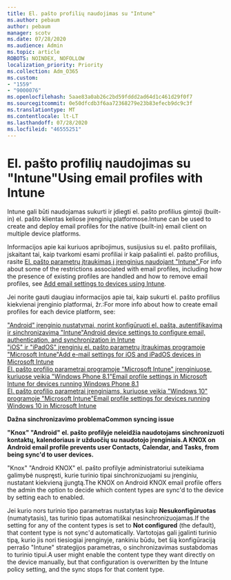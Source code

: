 ```yaml
---
title: El. pašto profilių naudojimas su "Intune"
ms.author: pebaum
author: pebaum
manager: scotv
ms.date: 07/28/2020
ms.audience: Admin
ms.topic: article
ROBOTS: NOINDEX, NOFOLLOW
localization_priority: Priority
ms.collection: Adm_O365
ms.custom:
- "1559"
- "9000076"
ms.openlocfilehash: 5aae83a0ab26c2bd59fddd2ad64d1c461d29f0f7
ms.sourcegitcommit: 0e50dfcdb3f6aa72368279e23b83efecb9dc9c3f
ms.translationtype: MT
ms.contentlocale: lt-LT
ms.lasthandoff: 07/28/2020
ms.locfileid: "46555251"
---
```

# <a name="using-email-profiles-with-intune"></a><span data-ttu-id="2b3b0-102">El. pašto profilių naudojimas su "Intune"</span><span class="sxs-lookup"><span data-stu-id="2b3b0-102">Using email profiles with Intune</span></span>

<span data-ttu-id="2b3b0-103">Intune gali būti naudojamas sukurti ir įdiegti el. pašto profilius gimtoji (built-in) el. pašto klientas keliose įrenginių platformose.</span><span class="sxs-lookup"><span data-stu-id="2b3b0-103">Intune can be used to create and deploy email profiles for the native (built-in) email client on multiple device platforms.</span></span>

<span data-ttu-id="2b3b0-104">Informacijos apie kai kuriuos apribojimus, susijusius su el. pašto profiliais, įskaitant tai, kaip tvarkomi esami profiliai ir kaip pašalinti el. pašto profilius, rasite [El. pašto parametrų įtraukimas į įrenginius naudojant "Intune".](https://docs.microsoft.com/intune/email-settings-configure)</span><span class="sxs-lookup"><span data-stu-id="2b3b0-104">For info about some of the restrictions associated with email profiles, including how the presence of existing profiles are handled and how to remove email profiles, see [Add email settings to devices using Intune](https://docs.microsoft.com/intune/email-settings-configure).</span></span>

<span data-ttu-id="2b3b0-105">Jei norite gauti daugiau informacijos apie tai, kaip sukurti el. pašto profilius kiekvienai įrenginio platformai, žr.:</span><span class="sxs-lookup"><span data-stu-id="2b3b0-105">For more info about how to create email profiles for each device platform, see:</span></span>

[<span data-ttu-id="2b3b0-106">"Android" įrenginio nustatymai, norint konfigūruoti el. paštą, autentifikavimą ir sinchronizavimą "Intune"</span><span class="sxs-lookup"><span data-stu-id="2b3b0-106">Android device settings to configure email, authentication, and synchronization in Intune</span></span>](https://docs.microsoft.com/intune/email-settings-android)  
[<span data-ttu-id="2b3b0-107">"iOS" ir "iPadOS" įrenginių el. pašto parametrų įtraukimas programoje "Microsoft Intune"</span><span class="sxs-lookup"><span data-stu-id="2b3b0-107">Add e-mail settings for iOS and iPadOS devices in Microsoft Intune</span></span>](https://docs.microsoft.com/intune/email-settings-ios)  
[<span data-ttu-id="2b3b0-108">El. pašto profilio parametrai programoje "Microsoft Intune" įrenginiuose, kuriuose veikia "Windows Phone 8.1"</span><span class="sxs-lookup"><span data-stu-id="2b3b0-108">Email profile settings in Microsoft Intune for devices running Windows Phone 8.1</span></span>](https://docs.microsoft.com/intune/email-settings-windows-phone-8-1)  
[<span data-ttu-id="2b3b0-109">El. pašto profilio parametrai įrenginiams, kuriuose veikia "Windows 10" programoje "Microsoft Intune"</span><span class="sxs-lookup"><span data-stu-id="2b3b0-109">Email profile settings for devices running Windows 10 in Microsoft Intune</span></span>](https://docs.microsoft.com/intune/email-settings-windows-10)

<span data-ttu-id="2b3b0-110">**Dažna sinchronizavimo problema**</span><span class="sxs-lookup"><span data-stu-id="2b3b0-110">**Common syncing issue**</span></span>

<span data-ttu-id="2b3b0-111">**"Knox" "Android" el. pašto profilyje neleidžia naudotojams sinchronizuoti kontaktų, kalendoriaus ir užduočių su naudotojo įrenginiais.**</span><span class="sxs-lookup"><span data-stu-id="2b3b0-111">**A KNOX on Android email profile prevents user Contacts, Calendar, and Tasks, from being sync'd to user devices.**</span></span>

<span data-ttu-id="2b3b0-112">"Knox" "Android KNOX" el. pašto profilyje administratoriui suteikiama galimybė nuspręsti, kurie turinio tipai sinchronizuojami su įrenginiu, nustatant kiekvieną įjungtą.</span><span class="sxs-lookup"><span data-stu-id="2b3b0-112">The KNOX on Android KNOX email profile offers the admin the option to decide which content types are sync'd to the device by setting each to enabled.</span></span>

<span data-ttu-id="2b3b0-113">Jei kurio nors turinio tipo parametras nustatytas kaip **Nesukonfigūruotas** (numatytasis), tas turinio tipas automatiškai nesinchronizuojamas.</span><span class="sxs-lookup"><span data-stu-id="2b3b0-113">If the setting for any of the content types is set to **Not configured** (the default), that content type is not sync'd automatically.</span></span> <span data-ttu-id="2b3b0-114">Vartotojas gali įgalinti turinio tipą, kurio jis nori tiesiogiai įrenginyje, rankiniu būdu, bet šią konfigūraciją perrašo "Intune" strategijos parametras, o sinchronizavimas sustabdomas to turinio tipui.</span><span class="sxs-lookup"><span data-stu-id="2b3b0-114">A user might enable the content type they want directly on the device manually, but that configuration is overwritten by the Intune policy setting, and the sync stops for that content type.</span></span>

